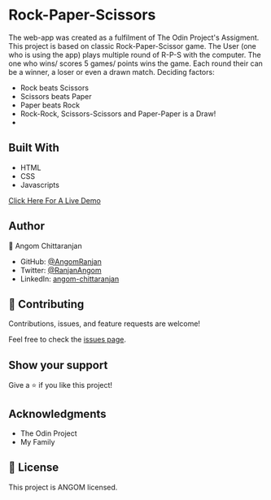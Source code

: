 # Rock-Paper-Scissors
The web-app was created as a fulfilment of The Odin Project's Assigment.
This project is based on classic Rock-Paper-Scissor game. The User (one who is using the app)
plays multiple round of R-P-S with the computer. The one who wins/ scores  5 games/ points wins the game.
Each round their can be a winner, a loser or even a drawn match. Deciding factors:

- Rock beats Scissors
- Scissors beats Paper
- Paper beats Rock
- Rock-Rock, Scissors-Scissors and Paper-Paper is a Draw!
- 
## Built With

- HTML
- CSS
- Javascripts


[Click Here For A Live Demo](https://angomranjan.github.io/Rock-Paper-Scissors/)

## Author

👤 Angom Chittaranjan

- GitHub: [@AngomRanjan](https://github.com/AngomRanjan)
- Twitter: [@RanjanAngom](https://twitter.com/RanjanAngom)
- LinkedIn: [angom-chittaranjan](https://linkedin.com/in/angom-chittaranjan)

## 🤝 Contributing

Contributions, issues, and feature requests are welcome!

Feel free to check the [issues page](https://github.com/AngomRanjan/etch-a-sketch/issues).

## Show your support

Give a ⭐️ if you like this project!

## Acknowledgments

- The Odin Project
- My Family

## 📝 License

This project is ANGOM licensed.
